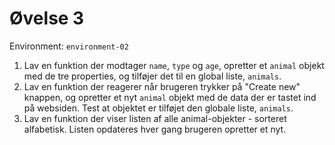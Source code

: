 # Øvelse 3

Environment: `environment-02`

1. Lav en funktion der modtager `name`, `type` og `age`, opretter et `animal` objekt med de tre properties, og tilføjer det til en global liste, `animals`.
2. Lav en funktion der reagerer når brugeren trykker på "Create new" knappen, og opretter et nyt `animal` objekt med de data der er tastet ind på websiden. Test at objektet er tilføjet den globale liste, `animals`.
3. Lav en funktion der viser listen af alle animal-objekter - sorteret alfabetisk. Listen opdateres hver gang brugeren opretter et nyt.

